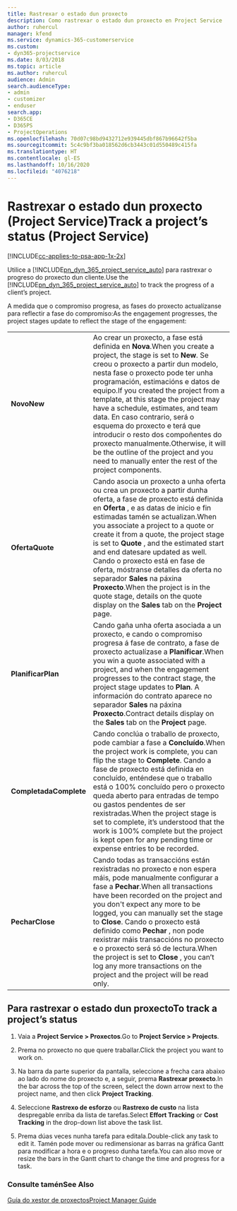 ```yaml
---
title: Rastrexar o estado dun proxecto
description: Como rastrexar o estado dun proxecto en Project Service
author: ruhercul
manager: kfend
ms.service: dynamics-365-customerservice
ms.custom:
- dyn365-projectservice
ms.date: 8/03/2018
ms.topic: article
ms.author: ruhercul
audience: Admin
search.audienceType:
- admin
- customizer
- enduser
search.app:
- D365CE
- D365PS
- ProjectOperations
ms.openlocfilehash: 70d07c98bd9432712e939445dbf867b96642f5ba
ms.sourcegitcommit: 5c4c9bf3ba018562d6cb3443c01d550489c415fa
ms.translationtype: HT
ms.contentlocale: gl-ES
ms.lasthandoff: 10/16/2020
ms.locfileid: "4076218"
---
```

# <a name="track-a-projects-status-project-service"></a><span data-ttu-id="4d62d-103">Rastrexar o estado dun proxecto (Project Service)</span><span class="sxs-lookup"><span data-stu-id="4d62d-103">Track a project’s status (Project Service)</span></span>

[!INCLUDE[cc-applies-to-psa-app-1x-2x](../includes/cc-applies-to-psa-app-1x-2x.md)]

<span data-ttu-id="4d62d-104">Utilice a [!INCLUDE[pn_dyn_365_project_service_auto](../includes/pn-dyn-365-project-service-auto.md)] para rastrexar o progreso do proxecto dun cliente.</span><span class="sxs-lookup"><span data-stu-id="4d62d-104">Use the [!INCLUDE[pn_dyn_365_project_service_auto](../includes/pn-dyn-365-project-service-auto.md)] to track the progress of a client’s project.</span></span>  

<span data-ttu-id="4d62d-105">A medida que o compromiso progresa, as fases do proxecto actualízanse para reflectir a fase do compromiso:</span><span class="sxs-lookup"><span data-stu-id="4d62d-105">As the engagement progresses, the project stages update to reflect the stage of the engagement:</span></span>  


|              |                                                                                                                                                                                                                                                                                                  |
|--------------|--------------------------------------------------------------------------------------------------------------------------------------------------------------------------------------------------------------------------------------------------------------------------------------------------|
|   <span data-ttu-id="4d62d-106">**Novo**</span><span class="sxs-lookup"><span data-stu-id="4d62d-106">**New**</span></span>    | <span data-ttu-id="4d62d-107">Ao crear un proxecto, a fase está definida en **Nova**.</span><span class="sxs-lookup"><span data-stu-id="4d62d-107">When you create a project, the stage is set to **New**.</span></span> <span data-ttu-id="4d62d-108">Se creou o proxecto a partir dun modelo, nesta fase o proxecto pode ter unha programación, estimacións e datos de equipo.</span><span class="sxs-lookup"><span data-stu-id="4d62d-108">If you created the project from a template, at this stage the project may have a schedule, estimates, and team data.</span></span> <span data-ttu-id="4d62d-109">En caso contrario, será o esquema do proxecto e terá que introducir o resto dos compoñentes do proxecto manualmente.</span><span class="sxs-lookup"><span data-stu-id="4d62d-109">Otherwise, it will be the outline of the project and you need to manually enter the rest of the project components.</span></span> |
|  <span data-ttu-id="4d62d-110">**Oferta**</span><span class="sxs-lookup"><span data-stu-id="4d62d-110">**Quote**</span></span>   |      <span data-ttu-id="4d62d-111">Cando asocia un proxecto a unha oferta ou crea un proxecto a partir dunha oferta, a fase de proxecto está definida en **Oferta** , e as datas de inicio e fin estimadas tamén se actualizan.</span><span class="sxs-lookup"><span data-stu-id="4d62d-111">When you associate a project to a quote or create it from a quote, the project stage is set to **Quote** , and the estimated start and end datesare updated as well.</span></span> <span data-ttu-id="4d62d-112">Cando o proxecto está en fase de oferta, móstranse detalles da oferta no separador **Sales** na páxina **Proxecto**.</span><span class="sxs-lookup"><span data-stu-id="4d62d-112">When the project is in the quote stage, details on the quote display on the **Sales** tab on the **Project** page.</span></span>      |
|   <span data-ttu-id="4d62d-113">**Planificar**</span><span class="sxs-lookup"><span data-stu-id="4d62d-113">**Plan**</span></span>   |                                     <span data-ttu-id="4d62d-114">Cando gaña unha oferta asociada a un proxecto, e cando o compromiso progresa á fase de contrato, a fase de proxecto actualízase a **Planificar**.</span><span class="sxs-lookup"><span data-stu-id="4d62d-114">When you win a quote associated with a project, and when the engagement progresses to the contract stage, the project stage updates to **Plan**.</span></span> <span data-ttu-id="4d62d-115">A información do contrato aparece no separador **Sales** na páxina **Proxecto**.</span><span class="sxs-lookup"><span data-stu-id="4d62d-115">Contract details display on the **Sales** tab on the **Project** page.</span></span>                                      |
| <span data-ttu-id="4d62d-116">**Completada**</span><span class="sxs-lookup"><span data-stu-id="4d62d-116">**Complete**</span></span> |                    <span data-ttu-id="4d62d-117">Cando conclúa o traballo de proxecto, pode cambiar a fase a **Concluído**.</span><span class="sxs-lookup"><span data-stu-id="4d62d-117">When the project work is complete, you can flip the stage to **Complete**.</span></span> <span data-ttu-id="4d62d-118">Cando a fase de proxecto está definida en concluído, enténdese que o traballo está o 100% concluído pero o proxecto queda aberto para entradas de tempo ou gastos pendentes de ser rexistradas.</span><span class="sxs-lookup"><span data-stu-id="4d62d-118">When the project stage is set to complete, it’s understood that the work is 100% complete but the project is kept open for any pending time or expense entries to be recorded.</span></span>                     |
|  <span data-ttu-id="4d62d-119">**Pechar**</span><span class="sxs-lookup"><span data-stu-id="4d62d-119">**Close**</span></span>   |           <span data-ttu-id="4d62d-120">Cando todas as transaccións están rexistradas no proxecto e non espera máis, pode manualmente configurar a fase a **Pechar**.</span><span class="sxs-lookup"><span data-stu-id="4d62d-120">When all transactions have been recorded on the project and you don't expect any more to be logged, you can manually set the stage to **Close**.</span></span> <span data-ttu-id="4d62d-121">Cando o proxecto está definido como **Pechar** , non pode rexistrar máis transaccións no proxecto e o proxecto será só de lectura.</span><span class="sxs-lookup"><span data-stu-id="4d62d-121">When the project is set to **Close** , you can’t log any more transactions on the project and the project will be read only.</span></span>           |

## <a name="to-track-a-projects-status"></a><span data-ttu-id="4d62d-122">Para rastrexar o estado dun proxecto</span><span class="sxs-lookup"><span data-stu-id="4d62d-122">To track a project’s status</span></span>  

1.  <span data-ttu-id="4d62d-123">Vaia a **Project Service > Proxectos**.</span><span class="sxs-lookup"><span data-stu-id="4d62d-123">Go to **Project Service > Projects**.</span></span>  

2.  <span data-ttu-id="4d62d-124">Prema no proxecto no que quere traballar.</span><span class="sxs-lookup"><span data-stu-id="4d62d-124">Click the project you want to work on.</span></span>  

3.  <span data-ttu-id="4d62d-125">Na barra da parte superior da pantalla, seleccione a frecha cara abaixo ao lado do nome do proxecto e, a seguir, prema **Rastrexar proxecto**.</span><span class="sxs-lookup"><span data-stu-id="4d62d-125">In the bar across the top of the screen, select the down arrow next to the project name, and then click **Project Tracking**.</span></span>  

4.  <span data-ttu-id="4d62d-126">Seleccione **Rastrexo de esforzo** ou **Rastrexo de custo** na lista despregable enriba da lista de tarefas.</span><span class="sxs-lookup"><span data-stu-id="4d62d-126">Select **Effort Tracking** or **Cost Tracking** in the drop-down list above the task list.</span></span>  

5.  <span data-ttu-id="4d62d-127">Prema dúas veces nunha tarefa para editala.</span><span class="sxs-lookup"><span data-stu-id="4d62d-127">Double-click any task to edit it.</span></span> <span data-ttu-id="4d62d-128">Tamén pode mover ou redimensionar as barras na gráfica Gantt para modificar a hora e o progreso dunha tarefa.</span><span class="sxs-lookup"><span data-stu-id="4d62d-128">You can also move or resize the bars in the Gantt chart to change the time and progress for a task.</span></span>  

### <a name="see-also"></a><span data-ttu-id="4d62d-129">Consulte tamén</span><span class="sxs-lookup"><span data-stu-id="4d62d-129">See Also</span></span>  
 [<span data-ttu-id="4d62d-130">Guía do xestor de proxectos</span><span class="sxs-lookup"><span data-stu-id="4d62d-130">Project Manager Guide</span></span>](../psa/project-manager-guide.md)
